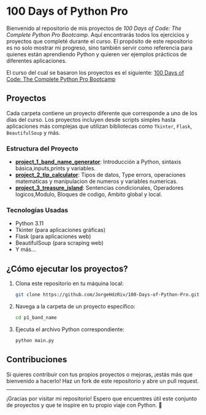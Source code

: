 # 100 Days of Python Pro

Bienvenido al repositorio de mis proyectos de *100 Days of Code: The Complete Python Pro Bootcamp*. Aquí encontrarás todos los ejercicios y proyectos que completé durante el curso. El propósito de este repositorio es no solo mostrar mi progreso, sino también servir como referencia para quienes están aprendiendo Python y quieren ver ejemplos prácticos de diferentes aplicaciones.

El curso del cual se basaron los proyectos es el siguiente:
[100 Days of Code: The Complete Python Pro Bootcamp](https://www.udemy.com/course/100-days-of-code/)

## Proyectos

Cada carpeta contiene un proyecto diferente que corresponde a uno de los días del curso. Los proyectos incluyen desde scripts simples hasta aplicaciones más complejas que utilizan bibliotecas como `Tkinter`, `Flask`, `BeautifulSoup` y más.

### Estructura del Proyecto

- **[project_1_band_name_generator](./p1_band_name)**: Introducción a Python, sintaxis básica,inputs,prints y variables.
- **[project_2_tip_calculator](./p2_tip_calculator/)**: Tipos de datos, Type errors, operaciones matematicas y manipulacion de numeros y variables numericas.
- **[project_3_treasure_island](./p3_treasure_island/)**: Sentencias condicionales, Operadores logicos,Modulo, Bloques de codigo, Ambito global y local.

### Tecnologías Usadas

- Python 3.11
- Tkinter (para aplicaciones gráficas)
- Flask (para aplicaciones web)
- BeautifulSoup (para scraping web)
- Y más...

## ¿Cómo ejecutar los proyectos?

1. Clona este repositorio en tu máquina local:
    ```bash
    git clone https://github.com/JorgeHdzRiv/100-Days-of-Python-Pro.git
    ```

2. Navega a la carpeta de un proyecto específico:
    ```bash
    cd p1_band_name
    ```

3. Ejecuta el archivo Python correspondiente:
    ```bash
    python main.py
    ```

## Contribuciones

Si quieres contribuir con tus propios proyectos o mejoras, ¡estás más que bienvenido a hacerlo! Haz un fork de este repositorio y abre un pull request.

---

¡Gracias por visitar mi repositorio! Espero que encuentres útil este conjunto de proyectos y que te inspire en tu propio viaje con Python. 🚀
